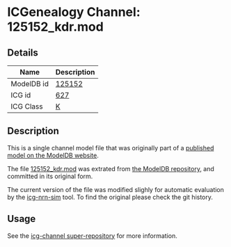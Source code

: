 # ICGenealogy Channel: 125152\_kdr.mod

## Details

Name | Description
---- | -----------
ModelDB id | [125152](http://senselab.med.yale.edu/ModelDB/ShowModel.cshtml?model=125152)
ICG id | [627](http://icg.neurotheory.ox.ac.uk/channels/1/627)
ICG Class | [K](http://icg.neurotheory.ox.ac.uk/channels/1)

## Description

This is a single channel model file that was originally part of a [published model on the ModelDB website](http://senselab.med.yale.edu/mModelDB/ShowModel.cshtml?model=125152).


The file [125152\_kdr.mod](125152_kdr.mod) was extrated from [the ModelDB repository](http://senselab.med.yale.edu/ModelDB/ShowModel.cshtml?model=125152), and committed in its original form.

The current version of the file was modified slighly for automatic evaluation by the [icg-nrn-sim](https://github.com/icgenealogy/icg-nrn-sim) tool. To find the original please check the git history.


## Usage

See the [icg-channel super-repository](https://github.com/icgenealogy/icg-channels) for more information.